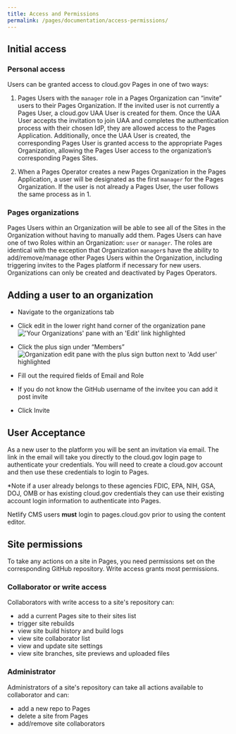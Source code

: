 ```yaml
---
title: Access and Permissions
permalink: /pages/documentation/access-permissions/
---
```


## Initial access

### Personal access

Users can be granted access to cloud.gov Pages in one of two ways:

1. Pages Users with the `manager` role in a Pages Organization can “invite” users to their Pages Organization. If the invited user is not currently a Pages User, a cloud.gov UAA User is created for them. Once the UAA User accepts the invitation to join UAA and completes the authentication process with their chosen IdP, they are allowed access to the Pages Application. Additionally, once the UAA User is created, the corresponding Pages User is granted access to the appropriate Pages Organization, allowing the Pages User access to the organization’s corresponding Pages Sites.

1. When a Pages Operator creates a new Pages Organization in the Pages Application, a user will be designated as the first `manager` for the Pages Organization. If the user is not already a Pages User, the user follows the same process as in 1.

### Pages organizations

Pages Users within an Organization will be able to see all of the Sites in the Organization without having to manually add them. Pages Users can have one of two Roles within an Organization: `user` or `manager`. The roles are identical with the exception that Organization `manager`s have the ability to add/remove/manage other Pages Users within the Organization, including triggering invites to the Pages platform if necessary for new users. Organizations can only be created and deactivated by Pages Operators.

## Adding a user to an organization

- Navigate to the organizations tab
- Click edit in the lower right hand corner of the organization pane <img src="{{ '/img/pages/edit_organizations.png' }}"
       alt="'Your Organizations' pane with an 'Edit' link highlighted"/>

- Click the plus sign under “Members”
  <img src="{{ '/img/pages/add_user.png' }}"
       alt="Organization edit pane with the plus sign button next to 'Add user' highlighted"/>

- Fill out the required fields of Email and Role

* If you do not know the GitHub username of the invitee you can add it post invite

- Click Invite

## User Acceptance

As a new user to the platform you will be sent an invitation via email. The link in the email will take you directly to the cloud.gov login page to authenticate your credentials. You will need to create a cloud.gov account and then use these credentials to login to Pages.

\*Note if a user already belongs to these agencies FDIC, EPA, NIH, GSA, DOJ, OMB or has existing cloud.gov credentials they can use their existing account login information to authenticate into Pages.

Netlify CMS users **must** login to pages.cloud.gov prior to using the content editor.

## Site permissions

To take any actions on a site in Pages, you need permissions set on the corresponding GitHub repository. Write access grants most permissions.

### Collaborator or write access

Collaborators with write access to a site's repository can:

- add a current Pages site to their sites list
- trigger site rebuilds
- view site build history and build logs
- view site collaborator list
- view and update site settings
- view site branches, site previews and uploaded files

### Administrator

Administrators of a site's repository can take all actions available to collaborator and can:

- add a new repo to Pages
- delete a site from Pages
- add/remove site collaborators
